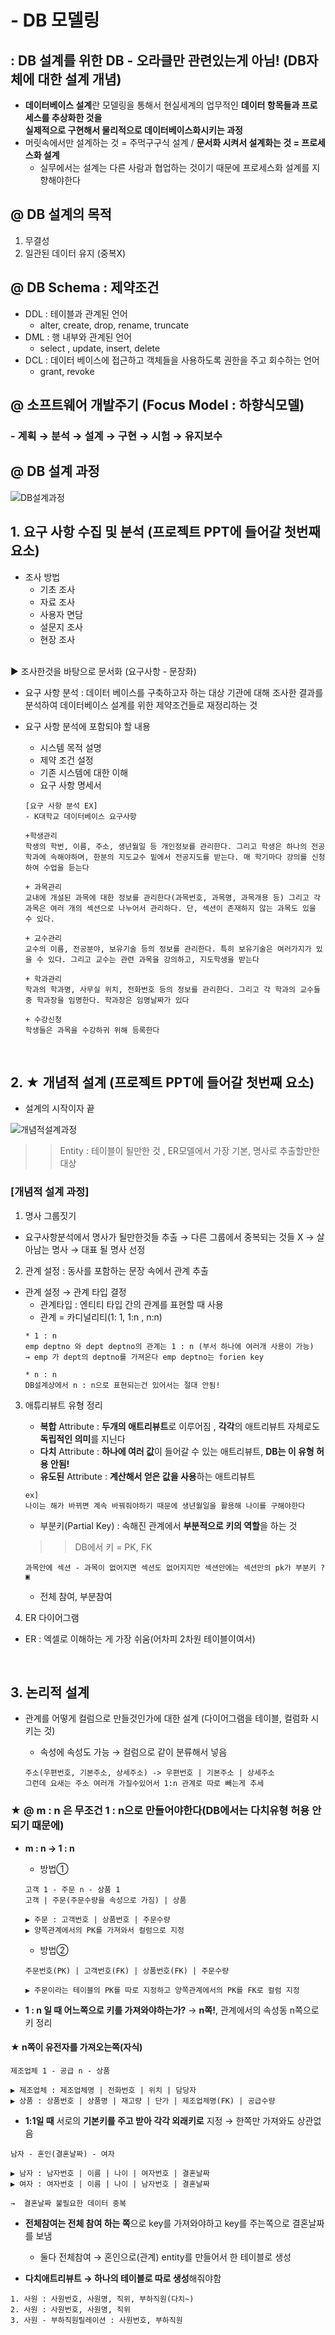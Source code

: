 # - DB 모델링 
## : DB 설계를 위한 DB - 오라클만 관련있는게 아님! (DB자체에 대한 설계 개념)
- **데이터베이스 설계**란 모델링을 통해서 현실세계의 업무적인 **데이터 항목들과 프로세스를 추상화한 것을**<br> 
**실제적으로 구현해서 물리적으로 데이터베이스화시키는 과정**
- 머릿속에서만 설계하는 것 = 주먹구구식 설계 / **문서화 시켜서 설계화는 것 = 프로세스화 설계**
    - 실무에서는 설계는 다른 사람과 협업하는 것이기 때문에 프로세스화 설계를 지향해야한다

## @ DB 설계의 목적
1. 무결성
2. 일관된 데이터 유지 (중복X)

## @ DB Schema : 제약조건
- DDL : 테이블과 관계된 언어 
    - alter, create, drop, rename, truncate 
- DML : 행 내부와 관계된 언어 
    - select , update, insert, delete
- DCL : 데이터 베이스에 접근하고 객체들을 사용하도록 권한을 주고 회수하는 언어
    - grant, revoke

## @ 소프트웨어 개발주기 (Focus Model : 하향식모델)
### - 계획 → 분석 → 설계 → 구현 → 시험 → 유지보수

## @ DB 설계 과정 

![DB설계과정](https://user-images.githubusercontent.com/74290204/106735963-365aaf00-6658-11eb-9a5d-aa207ef18c80.png)


## 1. 요구 사항 수집 및 분석 (프로젝트 PPT에 들어갈 첫번째 요소)
- 조사 방법
    - 기초 조사 
    - 자료 조사
    - 사용자 면담
    - 설문지 조사 
    - 현장 조사 
<br>
▶ 조사한것을 바탕으로 문서화 (요구사항 - 문장화)

- 요구 사항 분석 : 데이터 베이스를 구축하고자 하는 대상 기관에 대해 조사한 결과를 분석하여 데이터베이스 설계를 위한 제약조건들로 재정리하는 것 

- 요구 사항 분석에 포함되야 할 내용
    - 시스템 목적 설명
    - 제약 조건 설정 
    - 기존 시스템에 대한 이해
    - 요구 사항 명세서
    
    ```
    [요구 사항 분석 EX]
    - K대학교 데이터베이스 요구사항

    +학생관리 
    학생의 학번, 이름, 주소, 생년월일 등 개인정보를 관리한다. 그리고 학생은 하나의 전공학과에 속해야하며, 한분의 지도교수 밑에서 전공지도를 받는다. 매 학기마다 강의를 신청하여 수업을 듣는다

    + 과목관리
    교내에 개설된 과목에 대한 정보를 관리한다(과목번호, 과목명, 과목개용 등) 그리고 각 과목은 여러 개의 섹션으로 나누어서 관리하다. 단, 섹션이 존재하지 않는 과목도 있을 수 있다.

    + 교수관리
    교수의 이름, 전공분야, 보유기술 등의 정보를 관리한다. 특히 보유기술은 여러가지가 있을 수 있다. 그리고 교수는 관련 과목을 강의하고, 지도학생을 받는다

    + 학과관리
    학과의 학과명, 사무실 위치, 전화번호 등의 정보를 관리한다. 그리고 각 학과의 교수들 중 학과장을 임명한다. 학과장은 임명날짜가 있다

    + 수강신청
    학생들은 과목을 수강하귀 위해 등록한다
    ```
<br>

## 2. ★ 개념적 설계 (프로젝트 PPT에 들어갈 첫번째 요소)
- 설계의 시작이자 끝 

![개념적설계과정](https://user-images.githubusercontent.com/74290204/106736832-4d4dd100-6659-11eb-96fe-ea45845225a8.png)

>> Entity  : 테이블이 될만한 것 , ER모델에서 가장 기본, 명사로 추출할만한 대상

### [개념적 설계 과정]

1. 명사 그룹짓기
- 요구사항분석에서 명사가 될만한것들 추출 → 다른 그룹에서 중복되는 것들 X → 살아남는 명사 → 대표 될 명사 선정

2. 관계 설정 : 동사를 포함하는 문장 속에서 관계 추출 
- 관계 설정 → 관계 타입 결정
    - 관계타입 : 엔티티 타입 간의 관계를 표현할 때 사용 
    - 관계 = 카디널리티(1: 1, 1:n , n:n)
    ```
    * 1 : n 
    emp deptno 와 dept deptno의 관계는 1 : n (부서 하나에 여러개 사용이 가능)
    → emp 가 dept의 deptno를 가져온다 emp deptno는 forien key 

    * n : n
    DB설계상에서 n : n으로 표현되는건 있어서는 절대 안됨!  
    ```

3. 애튜리뷰트 유형 정리

    - **복합** Attribute : **두개의 애트리뷰트**로 이루어짐 , **각각**의 애트리뷰트 자체로도 **독립적인 의미**를 지닌다 
    - **다치** Attribute : **하나에 여러 값**이 들어갈 수 있는 애트리뷰트, **DB는 이 유형 허용 안됨!**
    - **유도된** Attribute : **계산해서 얻은 값을 사용**하는 애트리뷰트
    
    ```
    ex]
    나이는 해가 바뀌면 계속 바꿔줘야하기 때문에 생년월일을 활용해 나이를 구해야한다
    ```
    
    - 부분키(Partial Key) : 속해진 관계에서 **부분적으로 키의 역할**을 하는 것
    >> DB에서 키 = PK, FK
    
    ```
    과목안에 섹션 - 과목이 없어지면 섹션도 없어지지만 섹션안에는 섹션만의 pk가 부분키 ? ▣ 
    ```
    
    - 전체 참여, 부분참여 
    
4. ER 다이어그램
- ER : 엑셀로 이해하는 게 가장 쉬움(어차피 2차원 테이블이여서)
<br>

## 3. 논리적 설계
- 관계를 어떻게 컬럼으로 만들것인가에 대한 설계 (다이어그램을 테이블, 컬럼화 시키는 것)
    - 속성에 속성도 가능 → 컬럼으로 같이 분류해서 넣음 
    
    ```
    주소(우편번호, 기본주소, 상세주소) -> 우편번호 | 기본주소 | 상세주소
    그런데 요새는 주소 여러개 가질수있어서 1:n 관계로 따로 빼는게 추세
    ```

### ★ @ m : n 은 무조건 1 : n으로 만들어야한다(DB에서는 다치유형 허용 안되기 때문에)

- **m : n → 1 : n** 

    - 방법① 
    ```
    고객 1 - 주문 n - 상품 1
    고객 | 주문(주문수량을 속성으로 가짐) | 상품

    ▶ 주문 : 고객번호 | 상품번호 | 주문수량 
    ▶ 양쪽관계에서의 PK를 가져와서 컬럼으로 지정
    ```
    
    - 방법② 
    ```
    주문번호(PK) | 고객번호(FK) | 상품번호(FK) | 주문수량 

    ▶ 주문이라는 테이블의 PK를 따로 지정하고 양쪽관계에서의 PK를 FK로 컬럼 지정
    ```

- **1 : n 일 때 어느쪽으로 키를 가져와야하는가?** → **n쪽!**, 관계에서의 속성동 n쪽으로 키 정리
#### ★ n쪽이 유전자를 가져오는쪽(자식)
```
제조업체 1 - 공급 n - 상품

▶ 제조업체 : 제조업체명 | 전화번호 | 위치 | 담당자
▶ 상품 : 상품번호 | 상품명 | 재고량 | 단가 | 제조업체명(FK) | 공급수량
```

- **1:1일 때** 서로의 **기본키를 주고 받아 각각 외래키로** 지정 → 한쪽만 가져와도 상관없음
```
남자 - 혼인(결혼날짜) - 여자 

▶ 남자 : 남자번호 | 이름 | 나이 | 여자번호 | 결혼날짜
▶ 여자 : 여자번호 | 이름 | 나이 | 남자번호 | 결혼날짜

→  결혼날짜 불필요한 데이터 중복  
```

- **전체참여는 전체 참여 하는 쪽**으로 key를 가져와야하고 key를 주는쪽으로 결혼날짜를 보냄 
    - 둘다 전체참여 → 혼인으로(관계) entity를 만들어서 한 테이블로 생성 

- **다치애트리뷰트 → 하나의 테이블로 따로 생성**해줘야함
```
1. 사원 : 사원번호, 사원명, 직위, 부하직원(다치~)
2. 사원 : 사원번호, 사원명, 직위
3. 사원 - 부하직원릴레이션 : 사원번호, 부하직원
```

